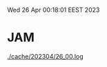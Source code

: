 Wed 26 Apr 00:18:01 EEST 2023
# JAM
<a href='./cache/202304/26_00.log'>./cache/202304/26_00.log</a>
